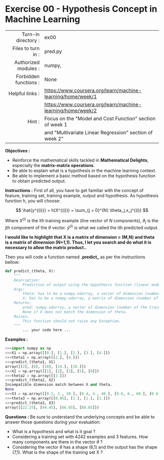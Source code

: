 # Exercise 00 - Hypothesis Concept in Machine Learning

|                         |                     |
| -----------------------:| ------------------  |
|   Turn-in directory :   |  ex00               |
|   Files to turn in :    |  pred.py            |
|   Authorized modules :  |  numpy,             |
|   Forbidden functions : |  None               |
|   Helpful links :       |  https://www.coursera.org/learn/machine-learning/home/week/1 |
|                         | https://www.coursera.org/learn/machine-learning/home/week/2 |
|   Hint :                |  Focus on the "Model and Cost Function" section of week 1 |
|                         | and "Multivariate Linear Regression" section of week 2"|

**Objectives :** 
* Reinforce the mathematical skills tackled in **Mathematical Delights**, especially the __matrix-matrix operations__.
* Be able to explain what is a hypothesis in the machine learning context.
* Be able to implement a basic method based on the hypothesis function to obtain predicted output.


**Instructions :**
First of all, you have to get familiar with the concept of feature, training set, training example, output and hypothesis.
As hypothesis function h, you will choose:

$$
\hat{y^{(i)}} = h(X^{(i)}) = \sum_{j = 0}^{N} \theta_j.x_j^{(i)}
$$

Where $X^{(i)}$ is the ith training example (line vector of $N$ components), $\theta_j$ is the jth component of the $\theta$ vector. $\hat{y}^{(i)}$ is what we called the ith predicted output.

__I would like to highlight that X is a matrix of dimension = (M,N) and theta is a matrix of dimension (N+1,1). Thus, I let you search and do what it is necessary to allow the matrix product..__

Then you will code a function named __.predict\___ as per the instructions bellow:
``` python
def predict_(theta, X):
	"""
	Description:
		Prediction of output using the hypothesis function (linear model).
	Args:
		theta: has to be a numpy.ndarray, a vector of dimension (number of features + 1, 1).
		X: has to be a numpy.ndarray, a matrix of dimension (number of training examples, number of features).
	Returns:
		pred: numpy.ndarray, a vector of dimension (number of the training examples,1).
		None if X does not match the dimension of theta.
	Raises:
		This function should not raise any Exception.
	"""
		... your code here ...
```

**Examples :**
```python
>>>import numpy as np
>>>X1 = np.array([[0.], [1.], [2.], [3.], [4.]])
>>>theta1 = np.array([[2.], [4.]])
>>>predict_(theta1, X1)
array([[2], [6], [10], [14.], [18.]])
>>>X2 = np.array([[1], [2], [3], [5], [8]])
>>>theta2 = np.array([[2.]])
>>>predict_(theta2, X2)
Incompatible dimension match between X and theta.
None
>>>X3 = np.array([[0.2, 2., 20.], [0.4, 4., 40.], [0.6, 6., 60.], [0.8, 8., 80.]])
>>>theta3 = np.array([[0.05], [1.], [1.], [1.]])
>>>predict_(theta3, X3)
array([[22.25], [44.45], [66.65], [88.85]])
```

**Questions :**
Be sure to understand the underlying concepts and be able to answer those questions during your evaluation:
* What is a hypothesis and what is it goal ?
* Considering a training set with 4242 examples and 3 features. How many components are there in the vector $\theta$ ?
* Considering the vector $\theta$ has a shape (6,1) and the output has the shape (7,1). What is the shape of the training set X ?
